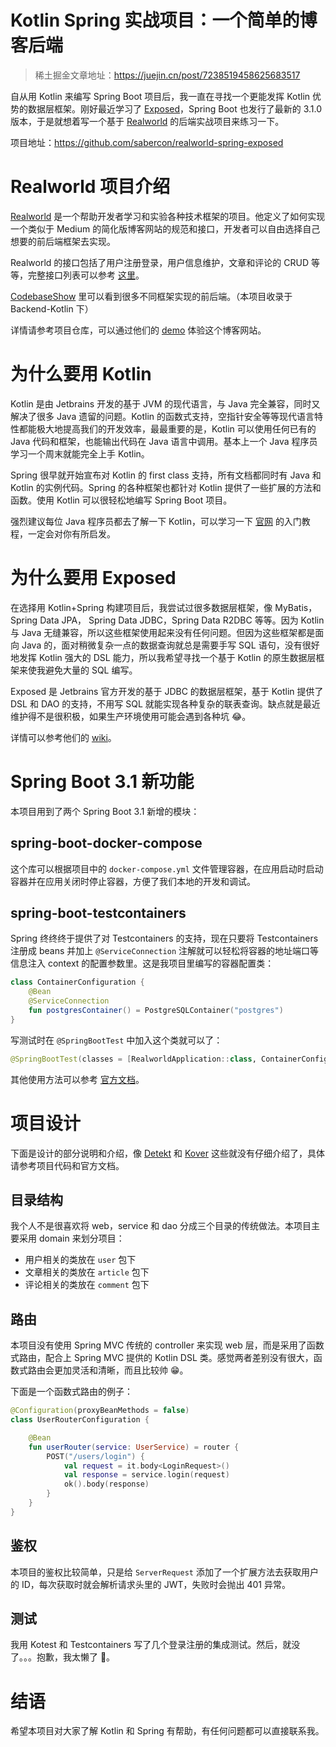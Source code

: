 # Kotlin Spring 实战项目：一个简单的博客后端

> 稀土掘金文章地址：<https://juejin.cn/post/7238519458625683517>

自从用 Kotlin 来编写 Spring Boot 项目后，我一直在寻找一个更能发挥 Kotlin 优势的数据层框架。刚好最近学习了 [Exposed](https://github.com/JetBrains/Exposed)，Spring Boot 也发行了最新的 3.1.0 版本，于是就想着写一个基于 [Realworld](https://github.com/gothinkster/realworld) 的后端实战项目来练习一下。

项目地址：<https://github.com/sabercon/realworld-spring-exposed>

# Realworld 项目介绍

[Realworld](https://github.com/gothinkster/realworld) 是一个帮助开发者学习和实验各种技术框架的项目。他定义了如何实现一个类似于 Medium 的简化版博客网站的规范和接口，开发者可以自由选择自己想要的前后端框架去实现。

Realworld 的接口包括了用户注册登录，用户信息维护，文章和评论的 CRUD 等等，完整接口列表可以参考 [这里](https://realworld-docs.netlify.app/docs/specs/backend-specs/endpoints)。

[CodebaseShow](https://codebase.show/projects/realworld) 里可以看到很多不同框架实现的前后端。（本项目收录于 Backend-Kotlin 下）

详情请参考项目仓库，可以通过他们的 [demo](https://demo.realworld.io/) 体验这个博客网站。

# 为什么要用 Kotlin

Kotlin 是由 Jetbrains 开发的基于 JVM 的现代语言，与 Java 完全兼容，同时又解决了很多 Java 遗留的问题。Kotlin 的函数式支持，空指针安全等等现代语言特性都能极大地提高我们的开发效率，最最重要的是，Kotlin 可以使用任何已有的 Java 代码和框架，也能输出代码在 Java 语言中调用。基本上一个 Java 程序员学习一个周末就能完全上手 Kotlin。

Spring 很早就开始宣布对 Kotlin 的 first class 支持，所有文档都同时有 Java 和 Kotlin 的实例代码。Spring 的各种框架也都针对 Kotlin 提供了一些扩展的方法和函数。使用 Kotlin 可以很轻松地编写 Spring Boot 项目。

强烈建议每位 Java 程序员都去了解一下 Kotlin，可以学习一下 [官网](https://kotlinlang.org/docs/getting-started.html) 的入门教程，一定会对你有所启发。

# 为什么要用 Exposed

在选择用 Kotlin+Spring 构建项目后，我尝试过很多数据层框架，像 MyBatis，Spring Data JPA， Spring Data JDBC，Spring Data R2DBC 等等。因为 Kotlin 与 Java 无缝兼容，所以这些框架使用起来没有任何问题。但因为这些框架都是面向 Java 的，面对稍微复杂一点的数据查询就总是需要手写 SQL 语句，没有很好地发挥 Kotlin 强大的 DSL 能力，所以我希望寻找一个基于 Kotlin 的原生数据层框架来使我避免大量的 SQL 编写。

Exposed 是 Jetbrains 官方开发的基于 JDBC 的数据层框架，基于 Kotlin 提供了 DSL 和 DAO 的支持，不用写 SQL 就能实现各种复杂的联表查询。缺点就是最近维护得不是很积极，如果生产环境使用可能会遇到各种坑 😂。

详情可以参考他们的 [wiki](https://github.com/JetBrains/Exposed/wiki)。

# Spring Boot 3.1 新功能

本项目用到了两个 Spring Boot 3.1 新增的模块：

## spring-boot-docker-compose

这个库可以根据项目中的 `docker-compose.yml` 文件管理容器，在应用启动时启动容器并在应用关闭时停止容器，方便了我们本地的开发和调试。

## spring-boot-testcontainers

Spring 终终终于提供了对 Testcontainers 的支持，现在只要将 Testcontainers 注册成 beans 并加上 `@ServiceConnection` 注解就可以轻松将容器的地址端口等信息注入 context 的配置参数里。这是我项目里编写的容器配置类：

```kotlin
class ContainerConfiguration {
    @Bean
    @ServiceConnection
    fun postgresContainer() = PostgreSQLContainer("postgres")
}
```

写测试时在 `@SpringBootTest` 中加入这个类就可以了：

```kotlin
@SpringBootTest(classes = [RealworldApplication::class, ContainerConfiguration::class])
```

其他使用方法可以参考 [官方文档](https://docs.spring.io/spring-boot/docs/current/reference/html/features.html#features.testing.testcontainers)。

# 项目设计

下面是设计的部分说明和介绍，像 [Detekt](https://detekt.dev/) 和 [Kover](https://github.com/Kotlin/kotlinx-kover) 这些就没有仔细介绍了，具体请参考项目代码和官方文档。

## 目录结构

我个人不是很喜欢将 web，service 和 dao 分成三个目录的传统做法。本项目主要采用 domain 来划分项目：

*   用户相关的类放在 `user` 包下
*   文章相关的类放在 `article` 包下
*   评论相关的类放在 `comment` 包下

## 路由

本项目没有使用 Spring MVC 传统的 controller 来实现 web 层，而是采用了函数式路由，配合上 Spring MVC 提供的 Kotlin DSL 类。感觉两者差别没有很大，函数式路由会更加灵活和清晰，而且比较帅 😁。

下面是一个函数式路由的例子：

```kotlin
@Configuration(proxyBeanMethods = false)
class UserRouterConfiguration {

    @Bean
    fun userRouter(service: UserService) = router {
        POST("/users/login") {
            val request = it.body<LoginRequest>()
            val response = service.login(request)
            ok().body(response)
        }
    }
}
```

## 鉴权

本项目的鉴权比较简单，只是给 `ServerRequest` 添加了一个扩展方法去获取用户的 ID，每次获取时就会解析请求头里的 JWT，失败时会抛出 401 异常。

## 测试

我用 Kotest 和 Testcontainers 写了几个登录注册的集成测试。然后，就没了。。。抱歉，我太懒了 🥲。

# 结语

希望本项目对大家了解 Kotlin 和 Spring 有帮助，有任何问题都可以直接联系我。
